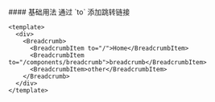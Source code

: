 <cn>
#### 基础用法
通过 `to` 添加跳转链接
</cn>

```vue
<template>
  <div>
    <Breadcrumb>
      <BreadcrumbItem to="/">Home</BreadcrumbItem>
      <BreadcrumbItem to="/components/breadcrumb">breadcrumb</BreadcrumbItem>
      <BreadcrumbItem>other</BreadcrumbItem>
    </Breadcrumb>
  </div>
</template>
```